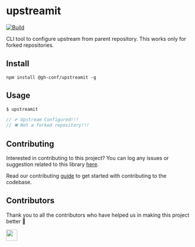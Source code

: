# upstreamit

[![Build](https://img.shields.io/travis/com/gh-conf/upstreamit.svg)](https://travis-ci.com/gh-conf/upstreamit/)

CLI tool to configure upstream from parent repository. This works only for forked repositories.

## Install

```
npm install @gh-conf/upstreamit -g
```

## Usage

```js
$ upstreamit

// ✔ Upstream Configured!!!
// ✖ Not a forked repository!!!
```

## Contributing

Interested in contributing to this project?
You can log any issues or suggestion related to this library [here](https://github.com/gh-conf/upstreamit/issues/new).

Read our contributing [guide](CONTRIBUTING.md) to get started with contributing to the codebase.

## Contributors

Thank you to all the contributors who have helped us in making this project better 🙌

<a href="https://github.com/arshadkazmi42"><img src="https://github.com/arshadkazmi42.png" width="30" /></a>